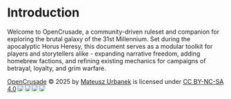 # Introduction

Welcome to OpenCrusade, a community-driven ruleset and companion for exploring the brutal galaxy of the 31st Millennium. Set during the apocalyptic Horus Heresy, this document serves as a modular toolkit for players and storytellers alike - expanding narrative freedom, adding homebrew factions, and refining existing mechanics for campaigns of betrayal, loyalty, and grim warfare.

<a href="https://opencrusade.cc">OpenCrusade</a> © 2025 by <a href="https://www.linkedin.com/in/urbanekmateusz/">Mateusz Urbanek</a> is licensed under <a href="https://creativecommons.org/licenses/by-nc-sa/4.0/">CC BY-NC-SA 4.0</a><img src="https://mirrors.creativecommons.org/presskit/icons/cc.svg" style="max-width: 1em;max-height:1em;margin-left: .2em;"><img src="https://mirrors.creativecommons.org/presskit/icons/by.svg" style="max-width: 1em;max-height:1em;margin-left: .2em;"><img src="https://mirrors.creativecommons.org/presskit/icons/nc.svg" style="max-width: 1em;max-height:1em;margin-left: .2em;"><img src="https://mirrors.creativecommons.org/presskit/icons/sa.svg" style="max-width: 1em;max-height:1em;margin-left: .2em;">
